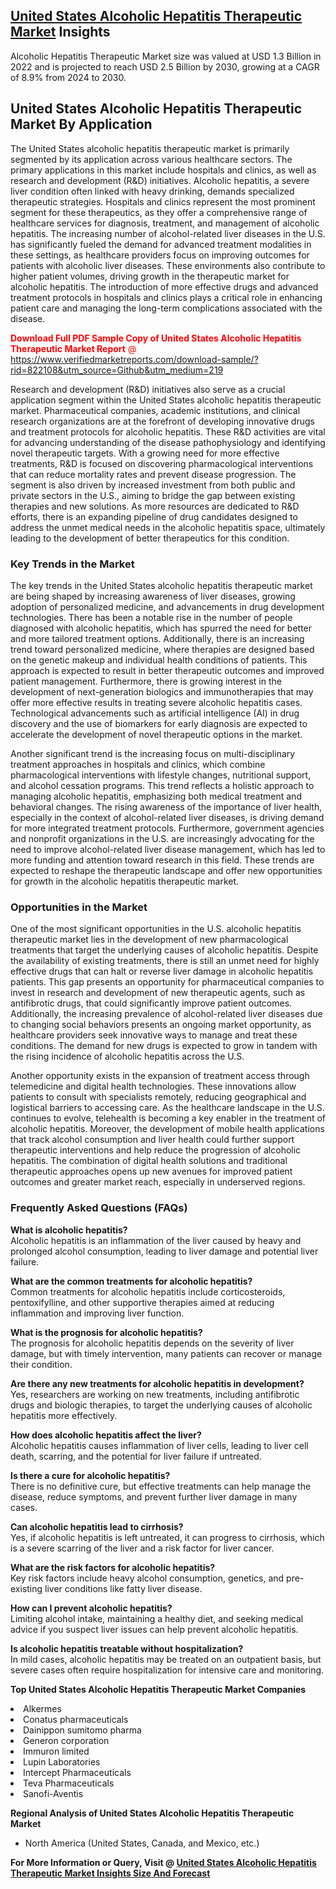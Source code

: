 <h2><a href="https://www.verifiedmarketreports.com/download-sample/?rid=822108&amp;utm_source=Github&amp;utm_medium=219" target="_blank">United States Alcoholic Hepatitis Therapeutic Market</a> Insights</h2><p>Alcoholic Hepatitis Therapeutic Market size was valued at USD 1.3 Billion in 2022 and is projected to reach USD 2.5 Billion by 2030, growing at a CAGR of 8.9% from 2024 to 2030.</p><p><h2>United States Alcoholic Hepatitis Therapeutic Market By Application</h2> <p>The United States alcoholic hepatitis therapeutic market is primarily segmented by its application across various healthcare sectors. The primary applications in this market include hospitals and clinics, as well as research and development (R&D) initiatives. Alcoholic hepatitis, a severe liver condition often linked with heavy drinking, demands specialized therapeutic strategies. Hospitals and clinics represent the most prominent segment for these therapeutics, as they offer a comprehensive range of healthcare services for diagnosis, treatment, and management of alcoholic hepatitis. The increasing number of alcohol-related liver diseases in the U.S. has significantly fueled the demand for advanced treatment modalities in these settings, as healthcare providers focus on improving outcomes for patients with alcoholic liver diseases. These environments also contribute to higher patient volumes, driving growth in the therapeutic market for alcoholic hepatitis. The introduction of more effective drugs and advanced treatment protocols in hospitals and clinics plays a critical role in enhancing patient care and managing the long-term complications associated with the disease. <p><span class=""><span style="color: #ff0000;"><strong>Download Full PDF Sample Copy of United States Alcoholic Hepatitis Therapeutic Market Report</strong> @ </span><a href="https://www.verifiedmarketreports.com/download-sample/?rid=822108&amp;utm_source=Github&amp;utm_medium=219" target="_blank">https://www.verifiedmarketreports.com/download-sample/?rid=822108&amp;utm_source=Github&amp;utm_medium=219</a></span></p></p> <p>Research and development (R&D) initiatives also serve as a crucial application segment within the United States alcoholic hepatitis therapeutic market. Pharmaceutical companies, academic institutions, and clinical research organizations are at the forefront of developing innovative drugs and treatment protocols for alcoholic hepatitis. These R&D activities are vital for advancing understanding of the disease pathophysiology and identifying novel therapeutic targets. With a growing need for more effective treatments, R&D is focused on discovering pharmacological interventions that can reduce mortality rates and prevent disease progression. The segment is also driven by increased investment from both public and private sectors in the U.S., aiming to bridge the gap between existing therapies and new solutions. As more resources are dedicated to R&D efforts, there is an expanding pipeline of drug candidates designed to address the unmet medical needs in the alcoholic hepatitis space, ultimately leading to the development of better therapeutics for this condition.</p> <h3>Key Trends in the Market</h3> <p>The key trends in the United States alcoholic hepatitis therapeutic market are being shaped by increasing awareness of liver diseases, growing adoption of personalized medicine, and advancements in drug development technologies. There has been a notable rise in the number of people diagnosed with alcoholic hepatitis, which has spurred the need for better and more tailored treatment options. Additionally, there is an increasing trend toward personalized medicine, where therapies are designed based on the genetic makeup and individual health conditions of patients. This approach is expected to result in better therapeutic outcomes and improved patient management. Furthermore, there is growing interest in the development of next-generation biologics and immunotherapies that may offer more effective results in treating severe alcoholic hepatitis cases. Technological advancements such as artificial intelligence (AI) in drug discovery and the use of biomarkers for early diagnosis are expected to accelerate the development of novel therapeutic options in the market.</p> <p>Another significant trend is the increasing focus on multi-disciplinary treatment approaches in hospitals and clinics, which combine pharmacological interventions with lifestyle changes, nutritional support, and alcohol cessation programs. This trend reflects a holistic approach to managing alcoholic hepatitis, emphasizing both medical treatment and behavioral changes. The rising awareness of the importance of liver health, especially in the context of alcohol-related liver diseases, is driving demand for more integrated treatment protocols. Furthermore, government agencies and nonprofit organizations in the U.S. are increasingly advocating for the need to improve alcohol-related liver disease management, which has led to more funding and attention toward research in this field. These trends are expected to reshape the therapeutic landscape and offer new opportunities for growth in the alcoholic hepatitis therapeutic market.</p> <h3>Opportunities in the Market</h3> <p>One of the most significant opportunities in the U.S. alcoholic hepatitis therapeutic market lies in the development of new pharmacological treatments that target the underlying causes of alcoholic hepatitis. Despite the availability of existing treatments, there is still an unmet need for highly effective drugs that can halt or reverse liver damage in alcoholic hepatitis patients. This gap presents an opportunity for pharmaceutical companies to invest in research and development of new therapeutic agents, such as antifibrotic drugs, that could significantly improve patient outcomes. Additionally, the increasing prevalence of alcohol-related liver diseases due to changing social behaviors presents an ongoing market opportunity, as healthcare providers seek innovative ways to manage and treat these conditions. The demand for new drugs is expected to grow in tandem with the rising incidence of alcoholic hepatitis across the U.S.</p> <p>Another opportunity exists in the expansion of treatment access through telemedicine and digital health technologies. These innovations allow patients to consult with specialists remotely, reducing geographical and logistical barriers to accessing care. As the healthcare landscape in the U.S. continues to evolve, telehealth is becoming a key enabler in the treatment of alcoholic hepatitis. Moreover, the development of mobile health applications that track alcohol consumption and liver health could further support therapeutic interventions and help reduce the progression of alcoholic hepatitis. The combination of digital health solutions and traditional therapeutic approaches opens up new avenues for improved patient outcomes and greater market reach, especially in underserved regions.</p> <h3>Frequently Asked Questions (FAQs)</h3> <p><b>What is alcoholic hepatitis?</b><br> Alcoholic hepatitis is an inflammation of the liver caused by heavy and prolonged alcohol consumption, leading to liver damage and potential liver failure.</p> <p><b>What are the common treatments for alcoholic hepatitis?</b><br> Common treatments for alcoholic hepatitis include corticosteroids, pentoxifylline, and other supportive therapies aimed at reducing inflammation and improving liver function.</p> <p><b>What is the prognosis for alcoholic hepatitis?</b><br> The prognosis for alcoholic hepatitis depends on the severity of liver damage, but with timely intervention, many patients can recover or manage their condition.</p> <p><b>Are there any new treatments for alcoholic hepatitis in development?</b><br> Yes, researchers are working on new treatments, including antifibrotic drugs and biologic therapies, to target the underlying causes of alcoholic hepatitis more effectively.</p> <p><b>How does alcoholic hepatitis affect the liver?</b><br> Alcoholic hepatitis causes inflammation of liver cells, leading to liver cell death, scarring, and the potential for liver failure if untreated.</p> <p><b>Is there a cure for alcoholic hepatitis?</b><br> There is no definitive cure, but effective treatments can help manage the disease, reduce symptoms, and prevent further liver damage in many cases.</p> <p><b>Can alcoholic hepatitis lead to cirrhosis?</b><br> Yes, if alcoholic hepatitis is left untreated, it can progress to cirrhosis, which is a severe scarring of the liver and a risk factor for liver cancer.</p> <p><b>What are the risk factors for alcoholic hepatitis?</b><br> Key risk factors include heavy alcohol consumption, genetics, and pre-existing liver conditions like fatty liver disease.</p> <p><b>How can I prevent alcoholic hepatitis?</b><br> Limiting alcohol intake, maintaining a healthy diet, and seeking medical advice if you suspect liver issues can help prevent alcoholic hepatitis.</p> <p><b>Is alcoholic hepatitis treatable without hospitalization?</b><br> In mild cases, alcoholic hepatitis may be treated on an outpatient basis, but severe cases often require hospitalization for intensive care and monitoring.</p> </p><p><strong>Top United States Alcoholic Hepatitis Therapeutic Market Companies</strong></p><div data-test-id=""><p><li>Alkermes</li><li> Conatus pharmaceuticals</li><li> Dainippon sumitomo pharma</li><li> Generon corporation</li><li> Immuron limited</li><li> Lupin Laboratories</li><li> Intercept Pharmaceuticals</li><li> Teva Pharmaceuticals</li><li> Sanofi-Aventis</li></p><div><strong>Regional Analysis of&nbsp;United States Alcoholic Hepatitis Therapeutic Market</strong></div><ul><li dir="ltr"><p dir="ltr">North America&nbsp;(United States, Canada, and Mexico, etc.)</p></li></ul><p><strong>For More Information or Query, Visit @&nbsp;</strong><strong><a href="https://www.verifiedmarketreports.com/product/alcoholic-hepatitis-therapeutic-market/?utm_source=Github&amp;utm_medium=219" target="_blank">United States Alcoholic Hepatitis Therapeutic Market Insights Size And Forecast</a></strong></p></div>

